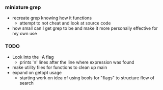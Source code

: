 ### miniature grep
* recreate grep knowing how it functions
	* attempt to not cheat and look at source code
* how small can I get grep to be and make it more personally effective
for my own use

### TODO
* Look into the -A flag 
	- prints 'n' lines after the line where expression was found
* make utility files for functions to clean up main
* expand on getopt usage
	- starting work on idea of using bools for "flags" to structure flow of search

